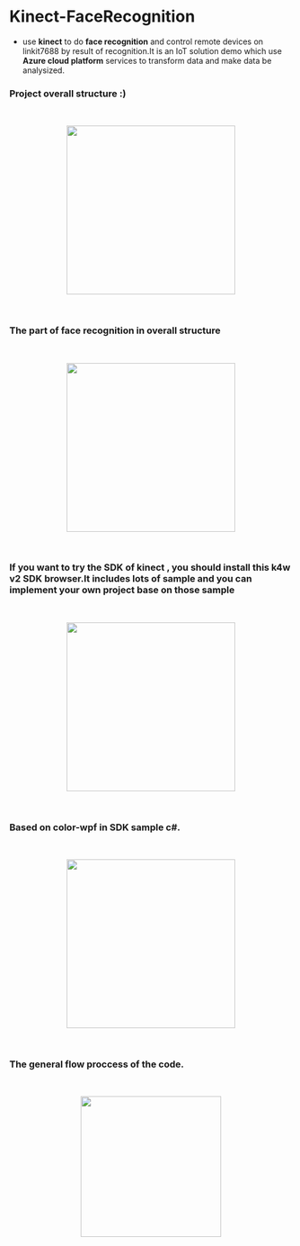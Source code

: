 # Kinect-FaceRecognition

* use **kinect** to do **face recognition** and control remote devices on linkit7688 by result of recognition.It is an IoT solution demo which use **Azure cloud platform** services to transform data and make data be analysized.

### Project overall structure :)
<br>
<p align="center">
<img height='300' weight='400' src="https://user-images.githubusercontent.com/20013955/30779425-047e99e0-a123-11e7-85ad-3d261d42c941.PNG" />
</p>
<br>

### The part of face recognition in overall structure
<br>
<p align="center">
<img height='300' weight='400' src="https://user-images.githubusercontent.com/20013955/30779662-46c95c30-a129-11e7-8817-4cd1bc147c53.PNG" />
</p>
<br>


### If you want to try the SDK of kinect , you should install this k4w v2 SDK browser.It includes lots of sample and you can implement your own project base on those sample
<br>
<p align="center">
<img height='300' weight='400' src="https://user-images.githubusercontent.com/20013955/30779678-9284fd1e-a129-11e7-8f4c-111755aeddb9.PNG" />
</p>
<br>

### Based on color-wpf in SDK sample c#.
<br>
<p align="center">
<img height='300' weight='400' src="https://user-images.githubusercontent.com/20013955/30779682-99a77b76-a129-11e7-907f-c5c863b17b76.PNG" />
</p>
<br>

### The general flow proccess of the code.
<br>
<p align="center">
<img height='250' weight='500' src="https://user-images.githubusercontent.com/20013955/30779798-1ac781da-a12d-11e7-99e8-8096fd337375.PNG" />
</p>
<br>
